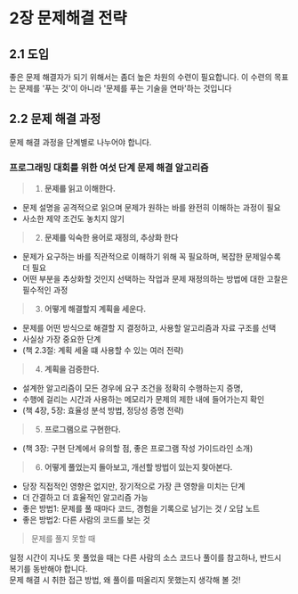 # 2장 문제해결 전략

## 2.1 도입
좋은 문제 해결자가 되기 위해서는 좀더 높은 차원의 수련이 필요합니다. 이 수련의 목표는 문제를 '푸는 것'이 아니라 '문제를 푸는 기술을 연마'하는 것입니다

## 2.2 문제 해결 과정
문제 해결 과정을 단계별로 나누어야 합니다.

### 프로그래밍 대회를 위한 여섯 단계 문제 해결 알고리즘
> 1. **문제를 읽고 이해한다.**
- 문제 설명을 공격적으로 읽으며 문제가 원하는 바를 완전히 이해하는 과정이 필요
- 사소한 제약 조건도 놓치지 않기
> 2. **문제를 익숙한 용어로 재정의, 추상화 한다**
- 문제가 요구하는 바를 직관적으로 이해하기 위해 꼭 필요하며, 복잡한 문제일수록 더 필요
- 어떤 부분을 추상화할 것인지 선택하는 작업과 문제 재정의하는 방법에 대한 고찰은 필수적인 과정
> 3. **어떻게 해결할지 계획을 세운다.**
- 문제를 어떤 방식으로 해결할 지 결정하고, 사용할 알고리즘과 자료 구조를 선택
- 사실상 가장 중요한 단계
- (책 2.3절: 계획 세울 떄 사용할 수 있는 여러 전략)
> 4. **계획을 검증한다.**
- 설계한 알고리즘이 모든 경우에 요구 조건을 정확히 수행하는지 증명,
- 수행에 걸리는 시간과 사용하는 메모리가 문제의 제한 내에 들어가는지 확인
- (책 4장, 5장: 효율성 분석 방법, 정당성 증명 전략)
> 5. **프로그램으로 구현한다.**
- (책 3장: 구현 단계에서 유의할 점, 좋은 프로그램 작성 가이드라인 소개)
> 6. **어떻게 풀었는지 돌아보고, 개선할 방법이 있는지 찾아본다.**
- 당장 직접적인 영향은 없지만, 장기적으로 가장 큰 영향을 미치는 단계
- 더 간결하고 더 효율적인 알고리즘 가능
- 좋은 방법1: 문제를 풀 때마다 코드, 경험을 기록으로 남기는 것 / 오답 노트
- 좋은 방법2: 다른 사람의 코드를 보는 것

> 문제를 풀지 못할 때

일정 시간이 지나도 못 풀었을 때는 다른 사람의 소스 코드나 풀이를 참고하나, 반드시 복기를 동반해야 합니다.<br />
문제 해결 시 취한 접근 방법, 왜 풀이를 떠올리지 못했는지 생각해 볼 것!